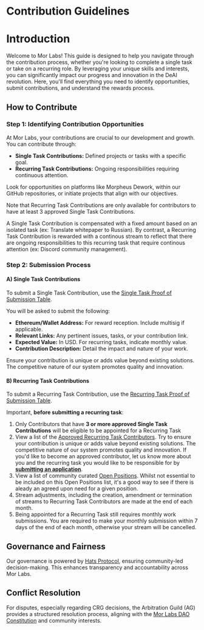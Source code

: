 # Contribution Guidelines

# Introduction

Welcome to Mor Labs! This guide is designed to help you navigate through the contribution process, whether you're looking to complete a single task or take on a recurring role. By leveraging your unique skills and interests, you can significantly impact our progress and innovation in the DeAI revolution. Here, you'll find everything you need to identify opportunities, submit contributions, and understand the rewards process.

## How to Contribute

### Step 1: Identifying Contribution Opportunities

At Mor Labs, your contributions are crucial to our development and growth. You can contribute through:

- **Single Task Contributions:** Defined projects or tasks with a specific goal.
- **Recurring Task Contributions:** Ongoing responsibilities requiring continuous attention.

Look for opportunities on platforms like Morpheus Dework, within our GitHub repositories, or initiate projects that align with our objectives.

Note that Recurring Task Contributions are only available for contributors to have at least 3 approved Single Task Contributions. 

A Single Task Contribution is compensated with a fixed amount based on an isolated task (ex: Translate whitepaper to Russian). By contrast, a Recurring Task Contribution is rewarded with a continous stream to reflect that there are ongoing responsibilities to this recurring task that require continous attention (ex: Discord community management). 

### Step 2: Submission Process

#### A) Single Task Contributions 

To submit a Single Task Contribution, use the [Single Task Proof of Submission Table](https://github.com/Morlabs/Contributions/blob/main/single_tasks.md). 

You will be asked to submit the following:

- **Ethereum/Wallet Address:** For reward reception. Include multisig if applicable.
- **Relevant Links:** Any pertinent issues, tasks, or your contribution link.
- **Expected Value:** In USD. For recurring tasks, indicate monthly value.
- **Contribution Description:** Detail the impact and nature of your work.

Ensure your contribution is unique or adds value beyond existing solutions. The competitive nature of our system promotes quality and innovation.

#### B) Recurring Task Contributions 

To submit a Recurring Task Contribution, use the [Recurring Task Proof of Submission Table](https://github.com/Morlabs/Contributions/blob/main/recurring_tasks.md).

Important, **before submitting a recurring task**: 

1. Only Contributors that have **3 or more approved Single Task Contributions** will be eligible to be appointed for a Recurring Task
2. View a list of the [Approved Recurring Task Contributors](https://github.com/Morlabs/Contributions/blob/main/Recurring_tasks/recurring_task_positions.md). Try to ensure your contribution is unique or adds value beyond existing solutions. The competitive nature of our system promotes quality and innovation. If you'd like to become an approved contributor, let us know more about you and the recurring task you would like to be responsible for by [**submitting an application**](https://github.com/Morlabs/Contributions/blob/main/Recurring_tasks/applications_template.md).
3. View a list of community curated [Open Positions](https://github.com/Morlabs/Contributions/blob/main/Recurring_tasks/open_positions.md). Whilst not essential to be included on this Open Positions list, it's a good way to see if there is aleady an agreed upon need for a given position. 
4. Stream adjustments, including the creation, amendment or termination of streams to Recurring Task Contributors are made at the end of each month. 
5. Being appointed for a Recurring Task still requires monthly work submissions. You are required to make your monthly submission within 7 days of the end of each month, otherwise your stream will be cancelled. 

## Governance and Fairness

Our governance is powered by [Hats Protocol](https://hatsprotocol.xyz), ensuring community-led decision-making. This enhances transparency and accountability across Mor Labs.

## Conflict Resolution

For disputes, especially regarding CRG decisions, the Arbitration Guild (AG) provides a structured resolution process, aligning with the [Mor Labs DAO Constitution](https://github.com/Morlabs/DAO) and community interests.


